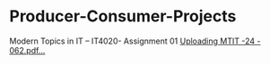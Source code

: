 # Producer-Consumer-Projects
Modern Topics in IT – IT4020- Assignment 01
[Uploading MTIT -24 - 062.pdf…]()
